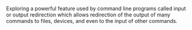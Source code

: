 Exploring a powerful feature used by command line programs called input or output redirection which allows redirection of the output of many commands to files, devices, and even to the input of other commands.
